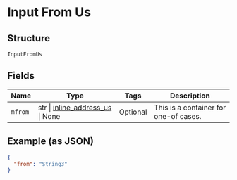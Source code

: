 
# Input From Us

## Structure

`InputFromUs`

## Fields

| Name | Type | Tags | Description |
|  --- | --- | --- | --- |
| `mfrom` | str \| [inline_address_us](../../doc/models/inline-address-us.md) \| None | Optional | This is a container for one-of cases. |

## Example (as JSON)

```json
{
  "from": "String3"
}
```

